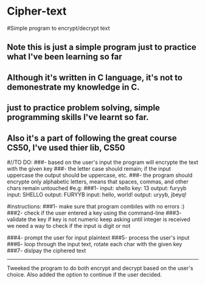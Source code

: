 # Cipher-text
#Simple program to encrypt/decrypt text
## Note this is just a simple program just to practice what I've been learning so far
## Although it's written in C language, it's not to demonestrate my knowledge in C. 
## just to practice problem solving, simple programming skills I've learnt so far.
## Also it's a part of following the great course CS50, I've used thier lib, CS50

#//TO DO:
###- based on the user's input the program will encrypte the text with the given key
###- the letter case should remain; if the input uppercase the output should be uppercase, etc.
###- the program should encrypte only alphabetic letters, means that spaces, commas, and other chars remain untouched
#e.g:
###1- input: shello
    key: 13
    output: furyyb
    input: SHELLO
    output: FURYYB
    input: hello, world!
    output: uryyb, jbeyq!

#instructions:
###1- make sure that program combiles with no errors :)
###2- check if the user entered a key using the command-line
###3- validate the key 
    if key is not numeric keep asking until integer is received
    we need a way to check if the input is digit or not

###4- prompt the user for input plaintext
###5- process the user's input
###6- loop through the input text, rotate each char with the given key
###7- dislpay the ciphered text

----
Tweeked the program to do both encrypt and decrypt based on the user's choice.
Also added the option to continue if the user decided.
